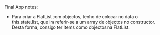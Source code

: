 Final App notes:

- Para criar a FlatList com objectos, tenho de colocar no data o this.state.list, que ira referir-se a um array de objectos no constructor. Desta forma, consigo ter items como objectos na FlatList.